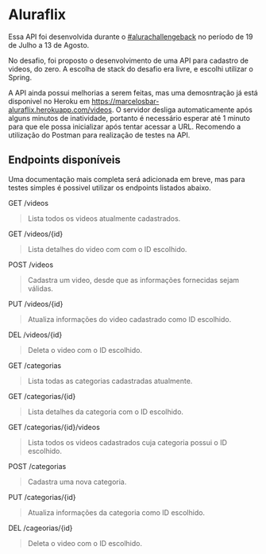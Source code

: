 # Aluraflix

Essa API foi desenvolvida durante o [#alurachallengeback](https://www.alura.com.br/challenges/back-end) no período de 19 de Julho a 13 de Agosto.

No desafio, foi proposto o desenvolvimento de uma API para cadastro de videos, do zero. A escolha de stack do desafio era livre, e escolhi utilizar o Spring.

A API ainda possui melhorias a serem feitas, mas uma demosntração já está disponivel no Heroku em https://marcelosbar-aluraflix.herokuapp.com/videos. O servidor desliga automaticamente após alguns minutos de inatividade, portanto é necessário esperar até 1 minuto para que ele possa inicializar após tentar acessar a URL. Recomendo a utilização do Postman para realização de testes na API.

## Endpoints disponíveis
Uma documentação mais completa será adicionada em breve, mas para testes simples é possivel utilizar os endpoints listados abaixo.

GET /videos
> Lista todos os videos atualmente cadastrados.

GET /videos/{id}
> Lista detalhes do video com com o ID escolhido.

POST /videos
> Cadastra um video, desde que as informações fornecidas sejam válidas.

PUT /videos/{id}
> Atualiza informações do video cadastrado como ID escolhido.

DEL /videos/{id}
> Deleta o video com o ID escolhido.

GET /categorias
> Lista todas as categorias cadastradas atualmente.

GET /categorias/{id}
> Lista detalhes da categoria com o ID escolhido.

GET /categorias/{id}/videos
> Lista todos os videos cadastrados cuja categoria possui o ID escolhido.

POST /categorias
> Cadastra uma nova categoria.

PUT /categorias/{id}
> Atualiza informações da categoria como ID escolhido.

DEL /cageorias/{id}
> Deleta o video com o ID escolhido.

